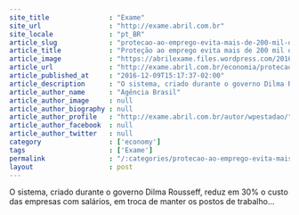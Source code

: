 ```yaml
---
site_title               : "Exame"
site_url                 : "http://exame.abril.com.br"
site_locale              : "pt_BR"
article_slug             : "protecao-ao-emprego-evita-mais-de-200-mil-demissoes-diz-ministro"
article_title            : "Proteção ao emprego evita mais de 200 mil demissões, diz ministro"
article_image            : "https://abrilexame.files.wordpress.com/2016/09/size_960_16_9_ronaldo-nogueira13.jpg?quality=70&strip=all&w=960"
article_url              : "http://exame.abril.com.br/economia/protecao-ao-emprego-evita-mais-de-200-mil-demissoes-diz-ministro/"
article_published_at     : "2016-12-09T15:17:37-02:00"
article_description      : "O sistema, criado durante o governo Dilma Rousseff, reduz em 30% o custo das empresas com salários, em troca de manter os postos de trabalho..."
article_author_name      : "Agência Brasil"
article_author_image     : null
article_author_biography : null
article_author_profile   : "http://exame.abril.com.br/autor/wpestadao/"
article_author_facebook  : null
article_author_twitter   : null
category                 : ['economy']
tags                     : ['Exame']
permalink                : "/:categories/protecao-ao-emprego-evita-mais-de-200-mil-demissoes-diz-ministro/"
layout                   : post
---
```


O sistema, criado durante o governo Dilma Rousseff, reduz em 30% o custo das empresas com salários, em troca de manter os postos de trabalho...
